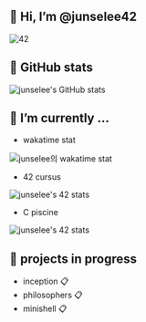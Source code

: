 

👋 Hi, I’m @junselee42
--------
  ![42](https://badgen.net/badge/Born2Code/junselee/blue?cache=86400&icon=https://meta.intra.42.fr/assets/42_logo-7dfc9110a5319a308863b96bda33cea995046d1731cebb735e41b16255106c12.svg)

🌱 GitHub stats
--------

![junselee's GitHub stats](https://github-readme-stats.vercel.app/api?username=junselee42&theme=tokyonight&show_icons=true&count_private=true)

🌱 I’m currently ...
-------
- wakatime stat

![junselee의 wakatime stat](https://github-readme-stats.vercel.app/api/wakatime?username=junselee )


-  42 cursus

![junselee's 42 stats](https://badge42.herokuapp.com/api/stats/junselee?privacyEmail=true)


- C piscine 

![junselee's 42 stats](https://badge42.herokuapp.com/api/stats/junselee?cursus=C%20Piscine)

🌱 projects in progress
--------
  - inception 📋
  - philosophers 📋
  - minishell 📋
<!---
junselee42/junselee42 is a ✨ special ✨ repository because its `README.md` (this file) appears on your GitHub profile.
You can click the Preview link to take a look at your changes.
--->

